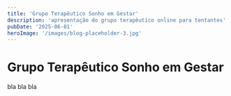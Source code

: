 ```yaml
---
title: 'Grupo Terapêutico Sonho em Gestar'
description: 'apresentação do grupo terapêutico online para tentantes'
pubDate: '2025-06-01'
heroImage: '/images/blog-placeholder-3.jpg'
---
```


# Grupo Terapêutico Sonho em Gestar

bla bla bla 